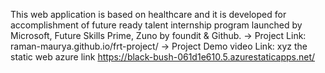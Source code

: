 This web application is based on healthcare and it is developed for accomplishment of future ready talent internship program launched by Microsoft, Future Skills Prime, Zuno by foundit & Github.
-> Project Link: raman-maurya.github.io/frt-project/
-> Project Demo video Link: xyz
the static web azure link https://black-bush-061d1e610.5.azurestaticapps.net/
